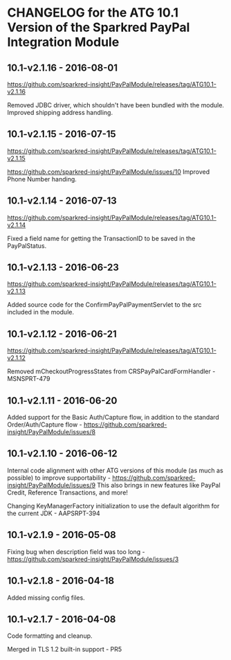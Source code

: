 # CHANGELOG for the ATG 10.1 Version of the Sparkred PayPal Integration Module


##	10.1-v2.1.16 - 2016-08-01
https://github.com/sparkred-insight/PayPalModule/releases/tag/ATG10.1-v2.1.16

Removed JDBC driver, which shouldn't have been bundled with the module.
Improved shipping address handling.


##	10.1-v2.1.15 - 2016-07-15
https://github.com/sparkred-insight/PayPalModule/releases/tag/ATG10.1-v2.1.15

https://github.com/sparkred-insight/PayPalModule/issues/10
Improved Phone Number handing.

##	10.1-v2.1.14 - 2016-07-13
https://github.com/sparkred-insight/PayPalModule/releases/tag/ATG10.1-v2.1.14

Fixed a field name for getting the TransactionID to be saved in the PayPalStatus.

##	10.1-v2.1.13 - 2016-06-23
https://github.com/sparkred-insight/PayPalModule/releases/tag/ATG10.1-v2.1.13

Added source code for the ConfirmPayPalPaymentServlet to the src included in the module.


##	10.1-v2.1.12 - 2016-06-21
https://github.com/sparkred-insight/PayPalModule/releases/tag/ATG10.1-v2.1.12

Removed mCheckoutProgressStates from CRSPayPalCardFormHandler - MSNSPRT-479


##	10.1-v2.1.11 - 2016-06-20

Added support for the Basic Auth/Capture flow, in addition to the standard Order/Auth/Capture flow - https://github.com/sparkred-insight/PayPalModule/issues/8



##	10.1-v2.1.10 - 2016-06-12

Internal code alignment with other ATG versions of this module (as much as possible) to improve supportability - https://github.com/sparkred-insight/PayPalModule/issues/9
This also brings in new features like PayPal Credit, Reference Transactions, and more!

Changing KeyManagerFactory initialization to use the default algorithm for the current JDK - AAPSRPT-394


##	10.1-v2.1.9 - 2016-05-08

Fixing bug when description field was too long - https://github.com/sparkred-insight/PayPalModule/issues/3

##	10.1-v2.1.8 - 2016-04-18

Added missing config files.


##	10.1-v2.1.7 - 2016-04-08

Code formatting and cleanup.

Merged in TLS 1.2 built-in support - PR5

